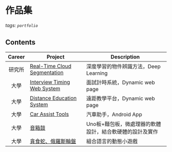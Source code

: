 # 作品集
###### tags: `portfolio`


## Contents
|Career|Project|Description|
|:---:|---|---|
|研究所|[Real-Time Cloud Segmentation](https://github.com/yozorasa/portfolio/tree/master/Real-Time%20Cloud%20Segmentation)|深度學習的物件辨識方法，Deep Learning|
|大學|[Interview Timing Web System](https://github.com/yozorasa/portfolio/tree/master/Interview%20Timing%20Web%20System)|面試計時系統，Dynamic web page|
|大學|[Distance Education System](https://github.com/yozorasa/portfolio/tree/master/Distance%20Education%20System)|遠距教學平台，Dynamic web page|
|大學|[Car Assist Tools](https://github.com/yozorasa/portfolio/tree/master/Car%20Assist%20Tools)|汽車助手，Android App|
|大學|[音箱鼓]()|Uno板+麵包板，微處理器的軟體設計，結合軟硬體的設計及實作|
|大學|[貪食蛇、俄羅斯輪盤]()|組合語言的動態小遊戲|